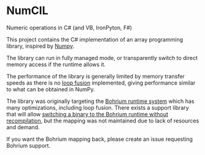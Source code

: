# NumCIL
Numeric operations in C# (and VB, IronPyton, F#)

This project contains the C# implementation of an array programming library, inspired by [Numpy](http://www.numpy.org/).

The library can run in fully managed mode, or transparently switch to direct memory access if the runtime allows it.

The performance of the library is generally limited by memory transfer speeds as there is no [loop fusion](https://en.wikipedia.org/wiki/Loop_fusion) implemented, giving performance similar to what can be obtained in NumPy.

The library was originally targeting the [Bohrium runtime system](https://github.com/bh107/bohrium) which has many optimizations, including loop fusion. There exists a support library that will allow [switching a binary to the Bohrium runtime without recompilation](https://github.com/bh107/bohrium/tree/d054603e97276e17e3cfeaf002e6ec600d400868/bridge/cil), but the mapping was not maintained due to lack of resources and demand.

If you want the Bohrium mapping back, please create an issue requesting Bohrium support.
